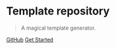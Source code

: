 # Template repository

> A magical template generator.
<!--  todo: change the repo name -->
[GitHub](https://github.com/devs-from-matrix/basic-template-repository)
[Get Started](README#overview)
